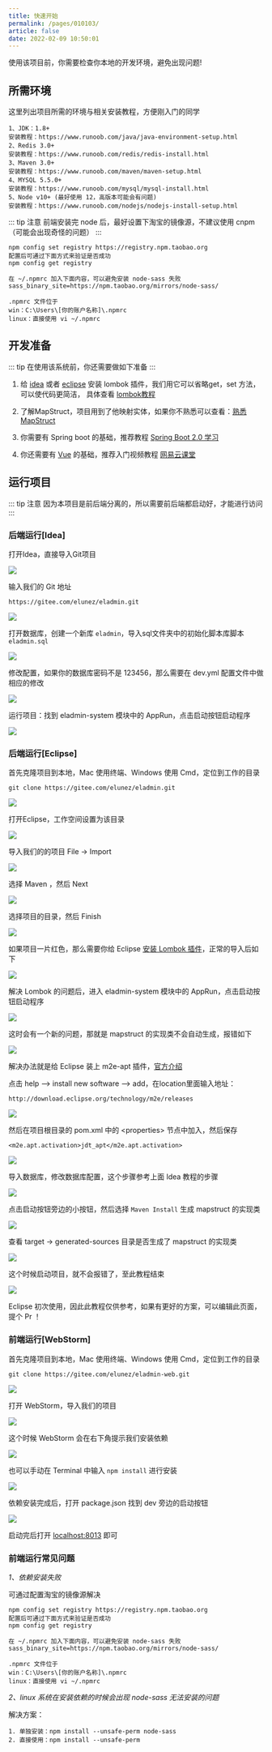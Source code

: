 ```yaml
---
title: 快速开始
permalink: /pages/010103/
article: false
date: 2022-02-09 10:50:01
---
```


使用该项目前，你需要检查你本地的开发环境，避免出现问题!
## 所需环境

这里列出项目所需的环境与相关安装教程，方便刚入门的同学

```
1、JDK：1.8+ 
安装教程：https://www.runoob.com/java/java-environment-setup.html
2、Redis 3.0+
安装教程：https://www.runoob.com/redis/redis-install.html
3、Maven 3.0+
安装教程：https://www.runoob.com/maven/maven-setup.html
4、MYSQL 5.5.0+
安装教程：https://www.runoob.com/mysql/mysql-install.html
5、Node v10+ (最好使用 12，高版本可能会有问题)
安装教程：https://www.runoob.com/nodejs/nodejs-install-setup.html
```

::: tip 注意
前端安装完 node 后，最好设置下淘宝的镜像源，不建议使用 cnpm（可能会出现奇怪的问题）
:::

```
npm config set registry https://registry.npm.taobao.org
配置后可通过下面方式来验证是否成功
npm config get registry

在 ~/.npmrc 加入下面内容，可以避免安装 node-sass 失败
sass_binary_site=https://npm.taobao.org/mirrors/node-sass/

.npmrc 文件位于
win：C:\Users\[你的账户名称]\.npmrc
linux：直接使用 vi ~/.npmrc
```
## 开发准备
::: tip
在使用该系统前，你还需要做如下准备
:::

1. 给 [idea](https://blog.csdn.net/wochunyang/article/details/81736354) 或者 [eclipse](https://blog.csdn.net/magi1201/article/details/85995987) 安装 lombok 插件，我们用它可以省略get，set 方法，可以使代码更简洁，
具体查看 [lombok教程](https://www.ydyno.com/archives/1147.html)

2. 了解MapStruct，项目用到了他映射实体，如果你不熟悉可以查看：[熟悉MapStruct](https://www.jianshu.com/p/3f20ca1a93b0)

3. 你需要有 Spring boot 的基础，推荐教程 [Spring Boot 2.0 学习](https://github.com/ityouknow/spring-boot-examples)

4. 你还需要有 [Vue](https://cn.vuejs.org/v2/guide/) 的基础，推荐入门视频教程 [网易云课堂](https://study.163.com/course/courseMain.htm?courseId=1004711010)

## 运行项目

::: tip 注意
因为本项目是前后端分离的，所以需要前后端都启动好，才能进行访问
:::

### 后端运行[Idea]

打开Idea，直接导入Git项目

![](https://img.el-admin.vip/images/2020/06/25/20200609184434.png&thum)

输入我们的 Git 地址

```
https://gitee.com/elunez/eladmin.git
```

![](https://img.el-admin.vip/images/2020/06/25/20200609184548.png)

打开数据库，创建一个新库 `eladmin`，导入sql文件夹中的初始化脚本库脚本 `eladmin.sql`

![](https://img.el-admin.vip/images/2020/06/25/20200609184722.png)

修改配置，如果你的数据库密码不是 123456，那么需要在 dev.yml 配置文件中做相应的修改

![](https://img.el-admin.vip/images/2020/06/25/20200609185014.png)

运行项目：找到 eladmin-system 模块中的 AppRun，点击启动按钮启动程序

![](https://img.el-admin.vip/images/2020/06/25/20200605112835.png)

### 后端运行[Eclipse]

首先克隆项目到本地，Mac 使用终端、Windows 使用 Cmd，定位到工作的目录

```
git clone https://gitee.com/elunez/eladmin.git
```

![](https://img.el-admin.vip/images/2020/06/25/20200609185424.png)

打开Eclipse，工作空间设置为该目录

![](https://img.el-admin.vip/images/2020/06/25/20200609185609.png)

导入我们的的项目 File -> Import

![](https://img.el-admin.vip/images/2020/06/25/20200609185730.png)

选择 Maven ，然后 Next

![](https://img.el-admin.vip/images/2020/06/25/20200609185818.png)

选择项目的目录，然后 Finish

![](https://img.el-admin.vip/images/2020/06/25/20200609185940.png)

如果项目一片红色，那么需要你给 Eclipse [安装 Lombok 插件](https://www.baidu.com/s?ie=utf-8&wd=eclipse%E5%AE%89%E8%A3%85lombok%E6%8F%92%E4%BB%B6)，正常的导入后如下

![](https://img.el-admin.vip/images/2020/06/25/20200609190325.png)

解决 Lombok 的问题后，进入 eladmin-system 模块中的 AppRun，点击启动按钮启动程序

![](https://img.el-admin.vip/images/2020/06/25/20200609190602.png)

这时会有一个新的问题，那就是 mapstruct 的实现类不会自动生成，报错如下

![](https://img.el-admin.vip/images/2020/06/25/20200609190817.png)

解决办法就是给 Eclipse 装上 m2e-apt 插件，[官方介绍](https://mapstruct.org/documentation/ide-support/)

点击 help --> install new software --> add，在location里面输入地址：

```
http://download.eclipse.org/technology/m2e/releases
```

![](https://img.el-admin.vip/images/2020/06/25/20200609191851.png)

然后在项目根目录的 pom.xml 中的 &lt;properties&gt; 节点中加入，然后保存

```
<m2e.apt.activation>jdt_apt</m2e.apt.activation>
```

![](https://img.el-admin.vip/images/2020/06/25/20200609192055.png)

导入数据库，修改数据库配置，这个步骤参考上面 Idea 教程的步骤

![](https://img.el-admin.vip/images/2020/06/25/20200609192230.png)

点击启动按钮旁边的小按钮，然后选择 `Maven Install` 生成 mapstruct 的实现类

![](https://img.el-admin.vip/images/2020/06/25/20200609192922.png)

查看 target -> generated-sources 目录是否生成了 mapstruct 的实现类

![](https://img.el-admin.vip/images/2020/06/25/20200609193210.png)

这个时候启动项目，就不会报错了，至此教程结束

![](https://img.el-admin.vip/images/2020/06/25/20200609193456.png)

Eclipse 初次使用，因此此教程仅供参考，如果有更好的方案，可以编辑此页面，提个 Pr ！

### 前端运行[WebStorm]

首先克隆项目到本地，Mac 使用终端、Windows 使用 Cmd，定位到工作的目录

```
git clone https://gitee.com/elunez/eladmin-web.git
```

![](https://img.el-admin.vip/images/2020/06/25/20200609194318.png)

打开 WebStorm，导入我们的项目

![](https://img.el-admin.vip/images/2020/06/25/20200609194432.png)

这个时候 WebStorm 会在右下角提示我们安装依赖

![](https://img.el-admin.vip/images/2020/06/25/20200609194535.png)

也可以手动在 Terminal 中输入 `npm install` 进行安装

![](https://img.el-admin.vip/images/2020/06/25/20200609194723.png)

依赖安装完成后，打开 package.json 找到 dev 旁边的启动按钮

![](https://img.el-admin.vip/images/2020/06/25/20200609194958.png)

启动完后打开 [localhost:8013](localhost:8013) 即可

### 前端运行常见问题
*1、依赖安装失败*

可通过配置淘宝的镜像源解决
```
npm config set registry https://registry.npm.taobao.org
配置后可通过下面方式来验证是否成功
npm config get registry

在 ~/.npmrc 加入下面内容，可以避免安装 node-sass 失败
sass_binary_site=https://npm.taobao.org/mirrors/node-sass/

.npmrc 文件位于
win：C:\Users\[你的账户名称]\.npmrc
linux：直接使用 vi ~/.npmrc
```
*2、linux 系统在安装依赖的时候会出现 node-sass 无法安装的问题*

解决方案：
```
1. 单独安装：npm install --unsafe-perm node-sass 
2. 直接使用：npm install --unsafe-perm
```

<Vssue :title="$title" />
